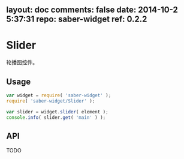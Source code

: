 layout: doc
comments: false
date: 2014-10-2 5:37:31
repo: saber-widget
ref: 0.2.2
---

# Slider

轮播图控件。


## Usage

``` javascript
var widget = require( 'saber-widget' );
require( 'saber-widget/Slider' );

var slider = widget.slider( element );
console.info( slider.get( 'main' ) );
```

## API

TODO

